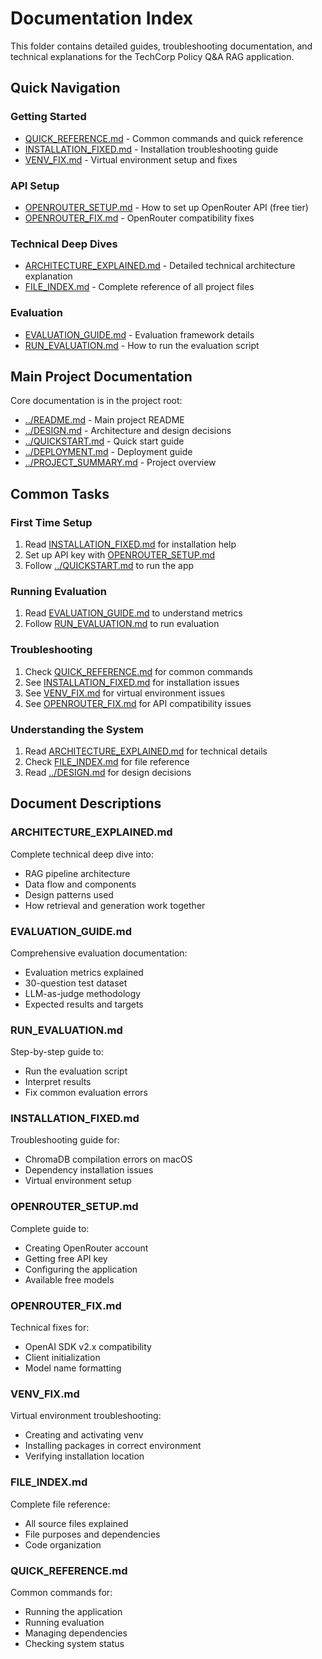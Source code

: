 # Documentation Index

This folder contains detailed guides, troubleshooting documentation, and technical explanations for the TechCorp Policy Q&A RAG application.

## Quick Navigation

### Getting Started
- [QUICK_REFERENCE.md](QUICK_REFERENCE.md) - Common commands and quick reference
- [INSTALLATION_FIXED.md](INSTALLATION_FIXED.md) - Installation troubleshooting guide
- [VENV_FIX.md](VENV_FIX.md) - Virtual environment setup and fixes

### API Setup
- [OPENROUTER_SETUP.md](OPENROUTER_SETUP.md) - How to set up OpenRouter API (free tier)
- [OPENROUTER_FIX.md](OPENROUTER_FIX.md) - OpenRouter compatibility fixes

### Technical Deep Dives
- [ARCHITECTURE_EXPLAINED.md](ARCHITECTURE_EXPLAINED.md) - Detailed technical architecture explanation
- [FILE_INDEX.md](FILE_INDEX.md) - Complete reference of all project files

### Evaluation
- [EVALUATION_GUIDE.md](EVALUATION_GUIDE.md) - Evaluation framework details
- [RUN_EVALUATION.md](RUN_EVALUATION.md) - How to run the evaluation script

## Main Project Documentation

Core documentation is in the project root:
- [../README.md](../README.md) - Main project README
- [../DESIGN.md](../DESIGN.md) - Architecture and design decisions
- [../QUICKSTART.md](../QUICKSTART.md) - Quick start guide
- [../DEPLOYMENT.md](../DEPLOYMENT.md) - Deployment guide
- [../PROJECT_SUMMARY.md](../PROJECT_SUMMARY.md) - Project overview

## Common Tasks

### First Time Setup
1. Read [INSTALLATION_FIXED.md](INSTALLATION_FIXED.md) for installation help
2. Set up API key with [OPENROUTER_SETUP.md](OPENROUTER_SETUP.md)
3. Follow [../QUICKSTART.md](../QUICKSTART.md) to run the app

### Running Evaluation
1. Read [EVALUATION_GUIDE.md](EVALUATION_GUIDE.md) to understand metrics
2. Follow [RUN_EVALUATION.md](RUN_EVALUATION.md) to run evaluation

### Troubleshooting
1. Check [QUICK_REFERENCE.md](QUICK_REFERENCE.md) for common commands
2. See [INSTALLATION_FIXED.md](INSTALLATION_FIXED.md) for installation issues
3. See [VENV_FIX.md](VENV_FIX.md) for virtual environment issues
4. See [OPENROUTER_FIX.md](OPENROUTER_FIX.md) for API compatibility issues

### Understanding the System
1. Read [ARCHITECTURE_EXPLAINED.md](ARCHITECTURE_EXPLAINED.md) for technical details
2. Check [FILE_INDEX.md](FILE_INDEX.md) for file reference
3. Read [../DESIGN.md](../DESIGN.md) for design decisions

## Document Descriptions

### ARCHITECTURE_EXPLAINED.md
Complete technical deep dive into:
- RAG pipeline architecture
- Data flow and components
- Design patterns used
- How retrieval and generation work together

### EVALUATION_GUIDE.md
Comprehensive evaluation documentation:
- Evaluation metrics explained
- 30-question test dataset
- LLM-as-judge methodology
- Expected results and targets

### RUN_EVALUATION.md
Step-by-step guide to:
- Run the evaluation script
- Interpret results
- Fix common evaluation errors

### INSTALLATION_FIXED.md
Troubleshooting guide for:
- ChromaDB compilation errors on macOS
- Dependency installation issues
- Virtual environment setup

### OPENROUTER_SETUP.md
Complete guide to:
- Creating OpenRouter account
- Getting free API key
- Configuring the application
- Available free models

### OPENROUTER_FIX.md
Technical fixes for:
- OpenAI SDK v2.x compatibility
- Client initialization
- Model name formatting

### VENV_FIX.md
Virtual environment troubleshooting:
- Creating and activating venv
- Installing packages in correct environment
- Verifying installation location

### FILE_INDEX.md
Complete file reference:
- All source files explained
- File purposes and dependencies
- Code organization

### QUICK_REFERENCE.md
Common commands for:
- Running the application
- Running evaluation
- Managing dependencies
- Checking system status
